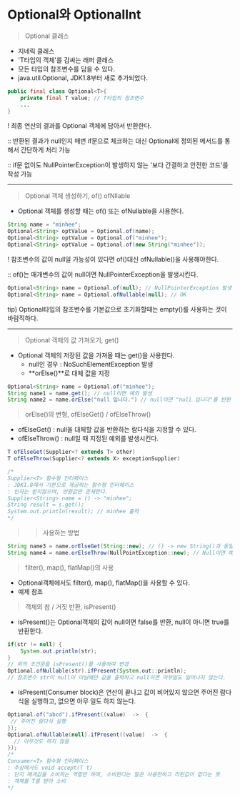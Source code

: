 # Optional<T>와 OptionalInt

> Optional<T> 클래스
- 지네릭 클래스
- 'T타입의 객체'를 감싸는 래퍼 클래스
- 모든 타입의 참조변수를 담을 수 있다.
- java.util.Optional, JDK1.8부터 새로 추가되었다.

```java
public final class Optional<T>{
	private final T value; // T타입의 참조변수
	...
}
```
! 최종 연산의 결과를 Optional 객체에 담아서 반환한다.

:: 반환된 결과가 null인지 매번 if문으로 체크하는 대신 Optional에 정의된 메서드를 통해서 간단하게 처리 가능

:: if문 없이도 NullPointerException이 발생하지 않는 '보다 간결하고 안전한 코드'를 작성 가능

***
> Optional 객체 생성하기, of() ofNllable
- Optional 객체를 생성할 때는 of() 또는 ofNullable을 사용한다.
```java
String name = "minhee";
Optional<String> optValue = Optional.of(name);
Optional<String> optValue = Optional.of("minhee");
Optional<String> optValue = Optional.of(new String("minhee"));
```
! 참조변수의 값이 null일 가능성이 있다면 of()대신 ofNullable()을 사용해야한다.

:: of()는 매개변수의 값이 null이면 NullPointerException을 발생시킨다.
```java
Optional<String> name = Optional.of(null); // NullPointerException 발생
Optional<String> name = Optional.ofNullable(null); // OK
```
tip) Optional<T>타입의 참조변수를 기본값으로 초기화할때는 empty()를 사용하는 것이 바람직하다.
***
> Optional 객체의 값 가져오기, get()
* Optional 객체의 저장된 값을 가져올 때는 get()을 사용한다.
  - null인 경우 : NoSuchElementException 발생
  - **orElse()**로 대체 값을 지정
```java
Optional<String> name = Optional.of("minhee");
String name1 = name.get(); // null이면 예외 발생
String name2 = name.orElse("null 입니다.") // null이면 "null 입니다"를 반환
```
> orElse()의 변형, ofElseGet() / ofElseThrow()
* ofElseGet() : null을 대체할 값을 반환하는 람다식을 지정할 수 있다.
* ofElseThrow() : null일 때 지정된 예외를 발생시킨다.
```java
T ofElseGet(Supplier<? extends T> other)
T ofElseThrow(Supplier<? extends X> exceptionSupplier)

/*
Supplier<T> 함수형 인터페이스
: JDK1.8에서 기본으로 제공하는 함수형 인터페이스
: 인자는 받지않으며, 반환값만 존재한다.
Supplier<String> name = () -> "minhee";  
String result = s.get();
System.out.println(result); // minhee 출력
*/
```
>> 사용하는 방법
```java
String name3 = name.orElseGet(String::new); // () -> new String()과 동일, 메서드 참조
String name4 = name.orElseThrow(NullPointException::new); // Null이면 예외발생
```
> filter(), map(), flatMap()의 사용
* Optional객체에서도 filter(), map(), flatMap()을 사용할 수 있다.
* 예제 참조

> 객체의 참 / 거짓 반환, isPresent()
* isPresent()는 Optional객체의 값이 null이면 false를 반환, null이 아니면 true를 반환한다.
```java
if(str != null) {
	System.out.println(str);
}
// 위의 조건문을 isPresent()를 사용하여 변경
Optional.ofNullable(str).ifPresent(System.out::println);
// 참조변수 str이 null이 아닐때만 값을 출력하고 null이면 아무일도 일어나지 않는다.
```
* isPresent(Consumer<T> block)은 연산이 끝나고 값이 비어있지 않으면 주어진 람다식을 실행하고, 없으면 아무 일도 하지 않는다.
```java
Optional.of("abcd").ifPresent((value)  ->  { 
 // 주어진 람다식 실행
});  
Optional.ofNullable(null).ifPresent((value)  ->  {
  // 아무것도 하지 않음 
});
/*
Consumer<T> 함수형 인터페이스
: 추상메서드 void accept(T t)
: 단지 매개값을 소비하는 역할만 하며, 소비한다는 말은 사용만하고 리턴값이 없다는 뜻
: 객체를 T를 받아 소비
*/
```

